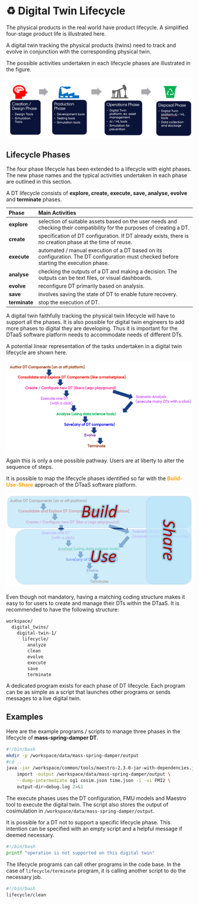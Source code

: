 # :recycle: Digital Twin Lifecycle

The physical products in the real world have product lifecycle.
A simplified four-stage product life is illustrated here.

A digital twin tracking the physical products (twins) need
to track and evolve in conjunction with the corresponding
physical twin.

The possible activities undertaken in each lifecycle phases
are illustrated in the figure.

![DT-PT Lifecycle](lifecycle-four-stages.png)

## Lifecycle Phases

The four phase lifecycle has been extended to a lifecycle with
eight phases. The new phase names and the typical activities
undertaken in each phase are outlined in this section.

 A DT lifecycle consists of **explore, create, execute, save, analyse, evolve**
 and **terminate** phases.

| Phase | Main Activities |
|:----|:----|
| **explore** | selection of suitable assets based on the user needs and checking their compatibility for the purposes of creating a DT. |
| **create** | specification of DT configuration. If DT already exists, there is no creation phase at the time of reuse. |
| **execute** | automated / manual execution of a DT based on its configuration. The DT configuration must checked before starting the execution phase. |
| **analyse** | checking the outputs of a DT and making a decision. The outputs can be text files, or visual dashboards. |
| **evolve** | reconfigure DT primarily based on analysis. |
| **save** | involves saving the state of DT to enable future recovery. |
| **terminate** | stop the execution of DT. |

A digital twin faithfully tracking the physical twin lifecycle will have to
support all the phases. It is also possible for digital twin engineers to add
more phases to digital they are developing. Thus it is important for
the DTaaS software platform needs to accommodate needs of different DTs.

A potential linear representation of the tasks undertaken in
a digital twin lifecycle are shown here.

![Digital Twin Lifecycle](lifecycle.png)

Again this is only a one possible pathway. Users are at liberty to
alter the sequence of steps.

It is possible to map the lifecycle phases identified so far with
the <font color="orange"> **Build-Use-Share**</font> approach
of the DTaaS software platform.

![DT Lifecycle and Build-Use-Share](build-use-share.png)

Even though not mandatory, having a matching coding structure makes it easy to
for users to create and manage their DTs within the DTaaS.
It is recommended to have the following structure:

```text
workspace/
  digital_twins/
    digital-twin-1/
      lifecycle/
        analyze
        clean
        evolve
        execute
        save
        terminate
```

A dedicated program exists for each phase of DT lifecycle. Each program
can be as simple as a script that launches other programs or sends messages
to a live digital twin.

## Examples

Here are the example programs / scripts to manage three phases in
the lifecycle of **mass-spring-damper DT**.

```bash title="lifecycle/execute"
#!/bin/bash
mkdir -p /workspace/data/mass-spring-damper/output
#cd ..
java -jar /workspace/common/tools/maestro-2.3.0-jar-with-dependencies.jar \
    import -output /workspace/data/mass-spring-damper/output \
    --dump-intermediate sg1 cosim.json time.json -i -vi FMI2 \
    output-dir>debug.log 2>&1
```

The execute phases uses the DT configuration, FMU models and Maestro tool
to execute the digital twin. The script also stores the output of
cosimulation in `/workspace/data/mass-spring-damper/output`.

It is possible for a DT not to support a specific lifecycle phase.
This intention can be specified with an empty script and a helpful message
if deemed necessary.

```bash title="lifecycle/analyze"
#!/bin/bash
printf "operation is not supported on this digital twin"
```

The lifecycle programs can call other programs in the code base.
In the case of `lifecycle/terminate` program, it is calling another
script to do the necessary job.

```bash title="lifecycle/terminate"
#!/bin/bash
lifecycle/clean
```
